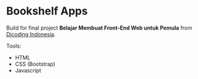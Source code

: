 # Bookshelf Apps

Build for final project **Belajar Membuat Front-End Web untuk Pemula** from [Dicoding Indonesia](www.dicoding.com).

Tools:
- HTML
- CSS (Bootstrap)
- Javascript

